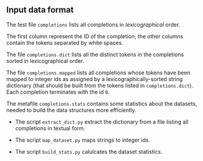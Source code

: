 Input data format
-----------------

The test file `completions` lists all completions in
*lexicographical* order.

The first column represent the
ID of the completion; the other columns contain the
tokens separated by white spaces.

The file `completions.dict` lists all the distinct
tokens in the completions sorted in lexicographical
order.

The file `completions.mapped` lists all completions
whose tokens have been mapped to integer ids
as assigned by a lexicographically-sorted
string dictionary (that should be built from the
tokens listed in `completions.dict`).
Each completion terminates with the id `0`.

The metafile `completions.stats` contains some
statistics about the datasets, needed to build
the data structures more efficiently.

- The script `extract_dict.py` extract the dictionary
from a file listing all completions in textual form.

- The script `map_dataset.py` maps strings to integer ids.

- The script `build_stats.py` calulcates the dataset statistics.